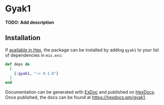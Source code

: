 # Gyak1

**TODO: Add description**

## Installation

If [available in Hex](https://hex.pm/docs/publish), the package can be installed
by adding `gyak1` to your list of dependencies in `mix.exs`:

```elixir
def deps do
  [
    {:gyak1, "~> 0.1.0"}
  ]
end
```

Documentation can be generated with [ExDoc](https://github.com/elixir-lang/ex_doc)
and published on [HexDocs](https://hexdocs.pm). Once published, the docs can
be found at <https://hexdocs.pm/gyak1>.


